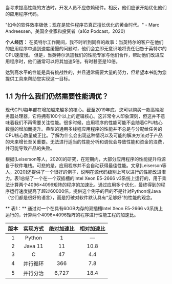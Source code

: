 当寻求提高性能的方法时，开发人员不应依赖硬件。相反，他们应该开始优化他们的应用程序代码。

"如今的软件效率极低；现在是软件程序员真正擅长优化的黄金时代。" - Marc Andreessen，美国企业家和投资者（a16z Podcast，2020）

**个人经历：** 在英特尔工作期间，我不时听到同样的故事：当英特尔的客户在他们的应用程序中遇到速度缓慢的问题时，他们会立即无意识地将责任归咎于英特尔的CPU速度慢。
但是，当英特尔派遣我们的性能专家与他们合作，帮助他们改进应用程序时，他们通常可以将其加速5倍，有时甚至是10倍。

达到高水平的性能是具有挑战性的，并且通常需要大量的努力，但希望本书能为您提供工具来帮助您实现这一目标。

## 1.1 为什么我们仍然需要性能调优？

现代CPU每年都在增加越来越多的核心。截至2019年底，您可以购买一款高端服务器处理器，它将拥有100个以上的逻辑核心。这非常令人印象深刻，但这并不意味着我们不再需要关注性能。很多时候，应用程序的性能可能不会随着CPU核心数量的增加而提升。典型的通用多线程应用程序的性能并不总是与分配给任务的CPU核心数量成正比。了解为什么会出现这种情况以及可能的解决方法对于产品的未来增长至关重要。无法进行适当的性能分析和调优会导致性能和资金的浪费，并可能导致产品的失败。

根据[Leiserson等人，2020]的研究，在短期内，大部分应用程序的性能提升将源自于软件堆栈。可悲的是，应用程序并不会自动获得最佳性能。文章[Leiserson等人，2020]还提供了一个很好的例子，说明在源代码级别上可以进行的性能改进潜力。表1总结了一个在一个双插槽的Intel Xeon E5-2666 v3系统上运行的，用于乘法计算两个4096×4096矩阵的程序的加速比。通过应用多个优化，最终得到的程序运行速度提高了超过60000倍。提供这个例子的目的不是针对Python或Java（它们都是很好的语言），而是打破对软件默认具有“足够好”的性能的观念。


** 表1：** 通过对一个在具有60GB内存的双插槽Intel Xeon E5-2666 v3系统上运行的，计算两个4096×4096矩阵的程序进行性能工程的加速比。

|   版本   |     实现方式      | 绝对加速比 | 相对加速比 |
|:-------:|:-----------------:|:----------:|:----------:|
|    1    |      Python       |     1      |     —      |
|    2    |      Java 11      |    11      |   10.8     |
|    3    |         C         |     47     |    4.4     |
|    4    |    并行循环       |    366     |    7.8     |
|    5    |    并行分治       |   6,727    |    18.4    |


